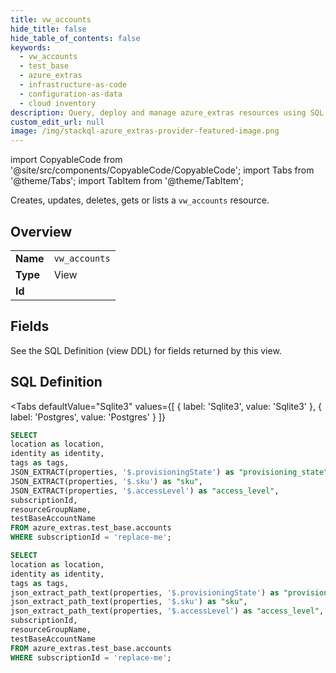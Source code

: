```yaml
--- 
title: vw_accounts
hide_title: false
hide_table_of_contents: false
keywords:
  - vw_accounts
  - test_base
  - azure_extras
  - infrastructure-as-code
  - configuration-as-data
  - cloud inventory
description: Query, deploy and manage azure_extras resources using SQL
custom_edit_url: null
image: /img/stackql-azure_extras-provider-featured-image.png
---
```


import CopyableCode from '@site/src/components/CopyableCode/CopyableCode';
import Tabs from '@theme/Tabs';
import TabItem from '@theme/TabItem';

Creates, updates, deletes, gets or lists a <code>vw_accounts</code> resource.

## Overview
<table><tbody>
<tr><td><b>Name</b></td><td><code>vw_accounts</code></td></tr>
<tr><td><b>Type</b></td><td>View</td></tr>
<tr><td><b>Id</b></td><td><CopyableCode code="azure_extras.test_base.vw_accounts" /></td></tr>
</tbody></table>

## Fields

See the SQL Definition (view DDL) for fields returned by this view.

## SQL Definition

<Tabs
defaultValue="Sqlite3"
values={[
{ label: 'Sqlite3', value: 'Sqlite3' },
{ label: 'Postgres', value: 'Postgres' }
]}
>
<TabItem value="Sqlite3">

```sql
SELECT
location as location,
identity as identity,
tags as tags,
JSON_EXTRACT(properties, '$.provisioningState') as "provisioning_state",
JSON_EXTRACT(properties, '$.sku') as "sku",
JSON_EXTRACT(properties, '$.accessLevel') as "access_level",
subscriptionId,
resourceGroupName,
testBaseAccountName
FROM azure_extras.test_base.accounts
WHERE subscriptionId = 'replace-me';
```

</TabItem>
<TabItem value="Postgres">

```sql
SELECT
location as location,
identity as identity,
tags as tags,
json_extract_path_text(properties, '$.provisioningState') as "provisioning_state",
json_extract_path_text(properties, '$.sku') as "sku",
json_extract_path_text(properties, '$.accessLevel') as "access_level",
subscriptionId,
resourceGroupName,
testBaseAccountName
FROM azure_extras.test_base.accounts
WHERE subscriptionId = 'replace-me';
```

</TabItem>
</Tabs>
